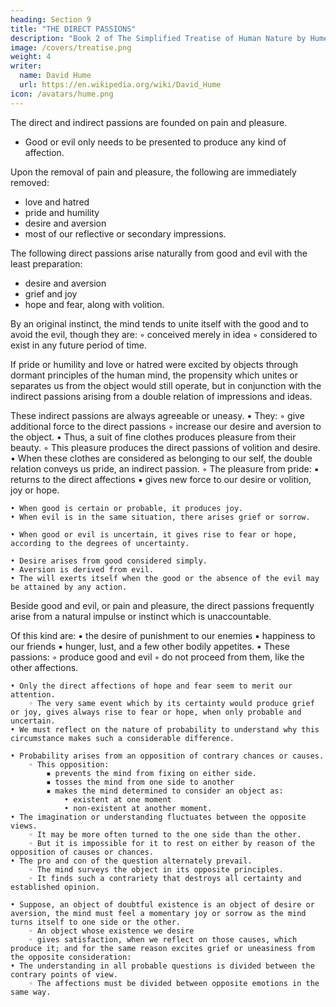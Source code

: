 ```yaml
---
heading: Section 9
title: "THE DIRECT PASSIONS"
description: "Book 2 of The Simplified Treatise of Human Nature by Hume"
image: /covers/treatise.png
weight: 4
writer:
  name: David Hume
  url: https://en.wikipedia.org/wiki/David_Hume
icon: /avatars/hume.png
---
```




The direct and indirect passions are founded on pain and pleasure.
- Good or evil only needs to be presented to produce any kind of affection.

Upon the removal of pain and pleasure, the following are immediately removed:
- love and hatred
- pride and humility
- desire and aversion
- most of our reflective or secondary impressions.

The following direct passions arise naturally from good and evil with the least preparation:
- desire and aversion
- grief and joy
- hope and fear, along with volition.

By an original instinct, the mind tends to unite itself with the good and to avoid the evil, though they are:
        ◦ conceived merely in idea
        ◦ considered to exist in any future period of time.

If pride or humility and love or hatred were excited by objects through dormant principles of the human mind, the propensity which unites or separates us from the object would still operate, but in conjunction with the indirect passions arising from a double relation of impressions and ideas.

These indirect passions are always agreeable or uneasy.
    • They:
        ◦ give additional force to the direct passions
        ◦ increase our desire and aversion to the object.
    • Thus, a suit of fine clothes produces pleasure from their beauty.
        ◦ This pleasure produces the direct passions of volition and desire.
    • When these clothes are considered as belonging to our self, the double relation conveys us pride, an indirect passion.
        ◦ The pleasure from pride:
            ▪ returns to the direct affections
            ▪ gives new force to our desire or volition, joy or hope.

    • When good is certain or probable, it produces joy.
    • When evil is in the same situation, there arises grief or sorrow.

    • When good or evil is uncertain, it gives rise to fear or hope, according to the degrees of uncertainty.

    • Desire arises from good considered simply.
    • Aversion is derived from evil.
    • The will exerts itself when the good or the absence of the evil may be attained by any action.

Beside good and evil, or pain and pleasure, the direct passions frequently arise from a natural impulse or instinct which is unaccountable.

Of this kind are:
            ▪ the desire of punishment to our enemies
            ▪ happiness to our friends
            ▪ hunger, lust, and a few other bodily appetites.
    • These passions:
        ◦ produce good and evil
        ◦ do not proceed from them, like the other affections.

    • Only the direct affections of hope and fear seem to merit our attention.
        ◦ The very same event which by its certainty would produce grief or joy, gives always rise to fear or hope, when only probable and uncertain.
    • We must reflect on the nature of probability to understand why this circumstance makes such a considerable difference.

    • Probability arises from an opposition of contrary chances or causes.
        ◦ This opposition:
            ▪ prevents the mind from fixing on either side.
            ▪ tosses the mind from one side to another
            ▪ makes the mind determined to consider an object as:
                • existent at one moment
                • non-existent at another moment.
    • The imagination or understanding fluctuates between the opposite views.
        ◦ It may be more often turned to the one side than the other.
        ◦ But it is impossible for it to rest on either by reason of the opposition of causes or chances.
    • The pro and con of the question alternately prevail.
        ◦ The mind surveys the object in its opposite principles.
        ◦ It finds such a contrariety that destroys all certainty and established opinion.

    • Suppose, an object of doubtful existence is an object of desire or aversion, the mind must feel a momentary joy or sorrow as the mind turns itself to one side or the other.
        ◦ An object whose existence we desire
        ◦ gives satisfaction, when we reflect on those causes, which produce it; and for the same reason excites grief or uneasiness from the opposite consideration:
    • The understanding in all probable questions is divided between the contrary points of view.
        ◦ The affections must be divided between opposite emotions in the same way.


